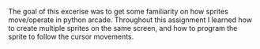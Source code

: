 The goal of this excerise was to get some familiarity on how sprites move/operate in python arcade. Throughout this assignment I learned how to create multiple sprites on the same screen, and how to program the sprite to follow the cursor movements. 
